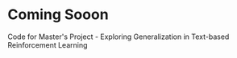 # Coming Sooon
Code for Master's Project - Exploring Generalization in Text-based Reinforcement Learning
